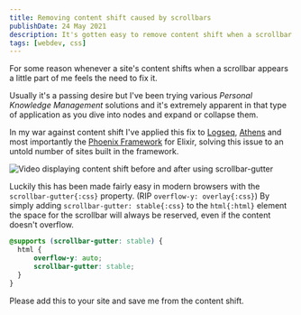 ```yaml
---
title: Removing content shift caused by scrollbars
publishDate: 24 May 2021
description: It's gotten easy to remove content shift when a scrollbar appears with `scrollbar-gutter`
tags: [webdev, css]
---
```


For some reason whenever a site's content shifts when a scrollbar appears a little part of me feels the need to fix it.

Usually it's a passing desire but I've been trying various *Personal Knowledge Management* solutions and it's extremely apparent in that type of application as you dive into nodes and expand or collapse them.

In my war against content shift I've applied this fix to [Logseq](https://github.com/logseq/logseq/pull/1972), [Athens](https://github.com/athensresearch/athens/pull/1212) and most importantly the [Phoenix Framework](https://github.com/phoenixframework/phoenix/pull/5101) for Elixir, solving this issue to an untold number of sites built in the framework.

![Video displaying content shift before and after using scrollbar-gutter](/assets/blog/scrollbar-gutter/logseq-fix.webp)

Luckily this has been made fairly easy in modern browsers with the `scrollbar-gutter{:css}` property. (RIP `overflow-y: overlay{:css}`)
By simply adding `scrollbar-gutter: stable{:css}` to the `html{:html}` element the space for the scrollbar will always be reserved, even if the content doesn't overflow.

```css
@supports (scrollbar-gutter: stable) {
  html {
      overflow-y: auto;
      scrollbar-gutter: stable;
  }
}
```

Please add this to your site and save me from the content shift.
